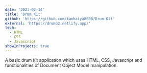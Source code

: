 ```yaml
---
date: '2021-02-14'
title: 'Drum Kit'
github: 'https://github.com/kanhaiya8608/Drum-Kit'
external: 'https://drumo2.netlify.app/'
tech:
  - HTML
  - CSS
  - Javascript
showInProjects: true
---
```


A basic drum kit application which uses HTML, CSS, Javascript and functionalities of Document Object Model manipulation.
